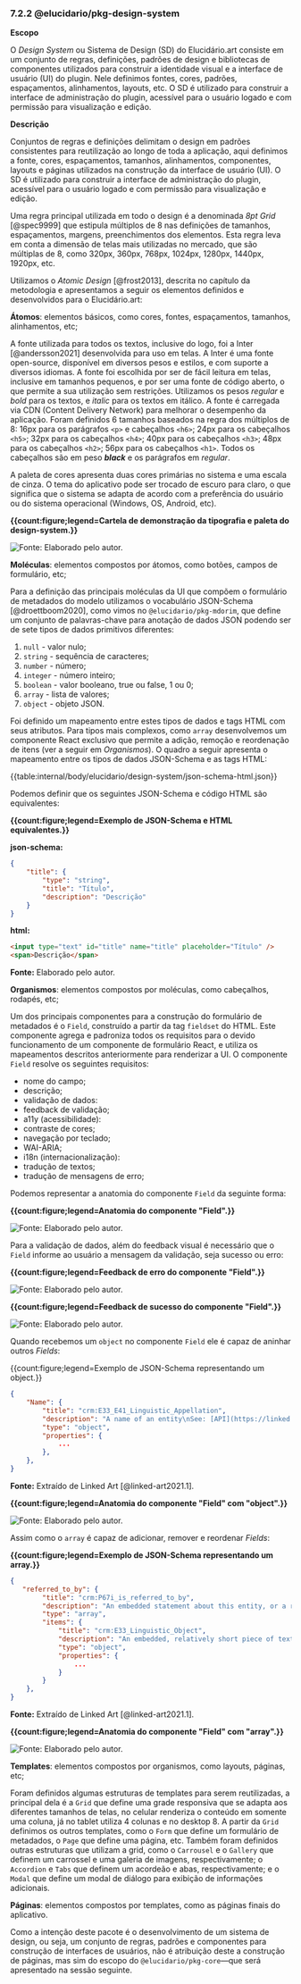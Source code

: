 ### 7.2.2 @elucidario/pkg-design-system

**Escopo**

O _Design System_ ou Sistema de Design (SD) do Elucidário.art consiste em um conjunto de regras, definições, padrões de design e bibliotecas de componentes utilizados para construir a identidade visual e a interface de usuário (UI) do plugin. Nele definimos fontes, cores, padrões, espaçamentos, alinhamentos, layouts, etc. O SD é utilizado para construir a interface de administração do plugin, acessível para o usuário logado e com permissão para visualização e edição.

**Descrição**

Conjuntos de regras e definições delimitam o design em padrões consistentes para reutilização ao longo de toda a aplicação, aqui definimos a fonte, cores, espaçamentos, tamanhos, alinhamentos, componentes, layouts e páginas utilizados na construção da interface de usuário (UI). O SD é utilizado para construir a interface de administração do plugin, acessível para o usuário logado e com permissão para visualização e edição.

Uma regra principal utilizada em todo o design é a denominada _8pt Grid_ [@spec9999] que estipula múltiplos de 8 nas definições de tamanhos, espaçamentos, margens, preenchimentos dos elementos. Esta regra leva em conta a dimensão de telas mais utilizadas no mercado, que são múltiplas de 8, como 320px, 360px, 768px, 1024px, 1280px, 1440px, 1920px, etc.

Utilizamos o _Atomic Design_ [@frost2013], descrita no capítulo da metodologia e apresentamos a seguir os elementos definidos e desenvolvidos para o Elucidário.art:

**Átomos**: elementos básicos, como cores, fontes, espaçamentos, tamanhos, alinhamentos, etc;

A fonte utilizada para todos os textos, inclusive do logo, foi a Inter [@andersson2021] desenvolvida para uso em telas. A Inter é uma fonte open-source, disponível em diversos pesos e estilos, e com suporte a diversos idiomas. A fonte foi escolhida por ser de fácil leitura em telas, inclusive em tamanhos pequenos, e por ser uma fonte de código aberto, o que permite a sua utilização sem restrições. Utilizamos os pesos _regular_ e _bold_ para os textos, e _italic_ para os textos em itálico. A fonte é carregada via CDN (Content Delivery Network) para melhorar o desempenho da aplicação. Foram definidos 6 tamanhos baseados na regra dos múltiplos de 8: 16px para os parágrafos `<p>` e cabeçalhos `<h6>`; 24px para os cabeçalhos `<h5>`; 32px para os cabeçalhos `<h4>`; 40px para os cabeçalhos `<h3>`; 48px para os cabeçalhos `<h2>`; 56px para os cabeçalhos `<h1>`. Todos os cabeçalhos são em peso **_black_** e os parágrafos em _regular_.

A paleta de cores apresenta duas cores primárias no sistema e uma escala de cinza. O tema do aplicativo pode ser trocado de escuro para claro, o que significa que o sistema se adapta de acordo com a preferência do usuário ou do sistema operacional (Windows, OS, Android, etc).

**{{count:figure;legend=Cartela de demonstração da tipografia e paleta do design-system.}}**

![**Fonte:** Elaborado pelo autor.]({{static}}/cartela-tipografia.png)

**Moléculas**: elementos compostos por átomos, como botões, campos de formulário, etc;

Para a definição das principais moléculas da UI que compõem o formulário de metadados do modelo utilizamos o vocabulário JSON-Schema [@droettboom2020], como vimos no `@elucidario/pkg-mdorim`, que define um conjunto de palavras-chave para anotação de dados JSON podendo ser de sete tipos de dados primitivos diferentes:

1. `null` - valor nulo;
2. `string` - sequência de caracteres;
3. `number` - número;
4. `integer` - número inteiro;
5. `boolean` - valor booleano, true ou false, 1 ou 0;
6. `array` - lista de valores;
7. `object` - objeto JSON.

Foi definido um mapeamento entre estes tipos de dados e tags HTML com seus atributos. Para tipos mais complexos, como `array` desenvolvemos um componente React exclusivo que permite a adição, remoção e reordenação de itens (ver a seguir em _Organismos_). O quadro a seguir apresenta o mapeamento entre os tipos de dados JSON-Schema e as tags HTML:

{{table:internal/body/elucidario/design-system/json-schema-html.json}}

Podemos definir que os seguintes JSON-Schema e código HTML são equivalentes:

**{{count:figure;legend=Exemplo de JSON-Schema e HTML equivalentes.}}**

**json-schema:**

```json
{
    "title": {
        "type": "string",
        "title": "Título",
        "description": "Descrição"
    }
}
```

**html:**

```html
<input type="text" id="title" name="title" placeholder="Título" />
<span>Descrição</span>
```

**Fonte:** Elaborado pelo autor.

**Organismos**: elementos compostos por moléculas, como cabeçalhos, rodapés, etc;

Um dos principais componentes para a construção do formulário de metadados é o `Field`, construído a partir da tag `fieldset` do HTML. Este componente agrega e padroniza todos os requisitos para o devido funcionamento de um componente de formulário React, e utiliza os mapeamentos descritos anteriormente para renderizar a UI. O componente `Field` resolve os seguintes requisitos:

- nome do campo;
- descrição;
- validação de dados:
- feedback de validação;
- a11y (acessibilidade):
- contraste de cores;
- navegação por teclado;
- WAI-ARIA;
- i18n (internacionalização):
- tradução de textos;
- tradução de mensagens de erro;

Podemos representar a anatomia do componente `Field` da seguinte forma:

**{{count:figure;legend=Anatomia do componente "Field".}}**

![**Fonte:** Elaborado pelo autor.]({{static}}/anatomia-Field.png)

Para a validação de dados, além do feedback visual é necessário que o `Field` informe ao usuário a mensagem da validação, seja sucesso ou erro:

**{{count:figure;legend=Feedback de erro do componente "Field".}}**

![**Fonte:** Elaborado pelo autor.]({{static}}/anatomia-Field-error.png)

**{{count:figure;legend=Feedback de sucesso do componente "Field".}}**

![**Fonte:** Elaborado pelo autor.]({{static}}/anatomia-Field-success.png)

Quando recebemos um `object` no componente `Field` ele é capaz de aninhar outros _Fields_:

{{count:figure;legend=Exemplo de JSON-Schema representando um object.}}

```json
{
    "Name": {
        "title": "crm:E33_E41_Linguistic_Appellation",
        "description": "A name of an entity\nSee: [API](https://linked.art/api/1.0/shared/name/) | [Model](https://linked.art/model/base/#names)",
        "type": "object",
        "properties": {
            ...
        },
    },
}
```

**Fonte:** Extraído de Linked Art [@linked-art2021.1].

**{{count:figure;legend=Anatomia do componente "Field" com "object".}}**

![**Fonte:** Elaborado pelo autor.]({{static}}/anatomia-Field-object.png)

Assim como o `array` é capaz de adicionar, remover e reordenar _Fields_:

**{{count:figure;legend=Exemplo de JSON-Schema representando um array.}}**

```json
{
   "referred_to_by": {
        "title": "crm:P67i_is_referred_to_by",
        "description": "An embedded statement about this entity, or a reference to a text that refers to the entity",
        "type": "array",
        "items": {
            "title": "crm:E33_Linguistic_Object",
            "description": "An embedded, relatively short piece of textual content\nSee: [API](https://linked.art/api/1.0/shared/statement/) | [Model](https://linked.art/model/base/#statements-about-a-resource)",
            "type": "object",
            "properties": {
                ...
            }
        }
    },
}
```

**Fonte:** Extraído de Linked Art [@linked-art2021.1].

**{{count:figure;legend=Anatomia do componente "Field" com "array".}}**

![**Fonte:** Elaborado pelo autor.]({{static}}/anatomia-Field-array.png)

**Templates**: elementos compostos por organismos, como layouts, páginas, etc;

Foram definidos algumas estruturas de templates para serem reutilizadas, a principal dela é a `Grid` que define uma grade responsiva que se adapta aos diferentes tamanhos de telas, no celular renderiza o conteúdo em somente uma coluna, já no tablet utiliza 4 colunas e no desktop 8. A partir da `Grid` definimos os outros templates, como o `Form` que define um formulário de metadados, o `Page` que define uma página, etc. Também foram definidos outras estruturas que utilizam a grid, como o `Carrousel` e o `Gallery` que definem um carrossel e uma galeria de imagens, respectivamente; o `Accordion` e `Tabs` que definem um acordeão e abas, respectivamente; e o `Modal` que define um modal de diálogo para exibição de informações adicionais.

**Páginas**: elementos compostos por templates, como as páginas finais do aplicativo.

Como a intenção deste pacote é o desenvolvimento de um sistema de design, ou seja, um conjunto de regras, padrões e componentes para construção de interfaces de usuários, não é atribuição deste a construção de páginas, mas sim do escopo do `@elucidario/pkg-core`—que será apresentado na sessão seguinte.
